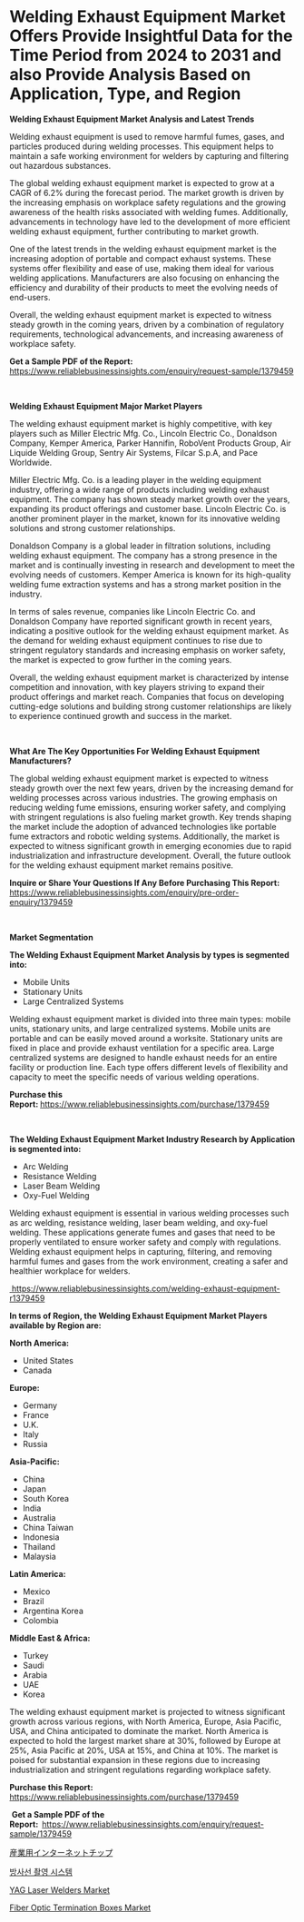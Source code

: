 <p><h1>Welding Exhaust Equipment Market Offers Provide Insightful Data for the Time Period from 2024 to 2031 and also Provide Analysis Based on Application, Type, and Region</h1></p><p><strong>Welding Exhaust Equipment Market Analysis and Latest Trends</strong></p>
<p><p>Welding exhaust equipment is used to remove harmful fumes, gases, and particles produced during welding processes. This equipment helps to maintain a safe working environment for welders by capturing and filtering out hazardous substances.</p><p>The global welding exhaust equipment market is expected to grow at a CAGR of 6.2% during the forecast period. The market growth is driven by the increasing emphasis on workplace safety regulations and the growing awareness of the health risks associated with welding fumes. Additionally, advancements in technology have led to the development of more efficient welding exhaust equipment, further contributing to market growth.</p><p>One of the latest trends in the welding exhaust equipment market is the increasing adoption of portable and compact exhaust systems. These systems offer flexibility and ease of use, making them ideal for various welding applications. Manufacturers are also focusing on enhancing the efficiency and durability of their products to meet the evolving needs of end-users.</p><p>Overall, the welding exhaust equipment market is expected to witness steady growth in the coming years, driven by a combination of regulatory requirements, technological advancements, and increasing awareness of workplace safety.</p></p>
<p><strong>Get a Sample PDF of the Report:&nbsp;</strong> <a href="https://www.reliablebusinessinsights.com/enquiry/request-sample/1379459">https://www.reliablebusinessinsights.com/enquiry/request-sample/1379459</a></p>
<p>&nbsp;</p>
<p><strong>Welding Exhaust Equipment Major Market Players</strong></p>
<p><p>The welding exhaust equipment market is highly competitive, with key players such as Miller Electric Mfg. Co., Lincoln Electric Co., Donaldson Company, Kemper America, Parker Hannifin, RoboVent Products Group, Air Liquide Welding Group, Sentry Air Systems, Filcar S.p.A, and Pace Worldwide.</p><p>Miller Electric Mfg. Co. is a leading player in the welding equipment industry, offering a wide range of products including welding exhaust equipment. The company has shown steady market growth over the years, expanding its product offerings and customer base. Lincoln Electric Co. is another prominent player in the market, known for its innovative welding solutions and strong customer relationships.</p><p>Donaldson Company is a global leader in filtration solutions, including welding exhaust equipment. The company has a strong presence in the market and is continually investing in research and development to meet the evolving needs of customers. Kemper America is known for its high-quality welding fume extraction systems and has a strong market position in the industry.</p><p>In terms of sales revenue, companies like Lincoln Electric Co. and Donaldson Company have reported significant growth in recent years, indicating a positive outlook for the welding exhaust equipment market. As the demand for welding exhaust equipment continues to rise due to stringent regulatory standards and increasing emphasis on worker safety, the market is expected to grow further in the coming years.</p><p>Overall, the welding exhaust equipment market is characterized by intense competition and innovation, with key players striving to expand their product offerings and market reach. Companies that focus on developing cutting-edge solutions and building strong customer relationships are likely to experience continued growth and success in the market.</p></p>
<p>&nbsp;</p>
<p><strong>What Are The Key Opportunities For Welding Exhaust Equipment Manufacturers?</strong></p>
<p><p>The global welding exhaust equipment market is expected to witness steady growth over the next few years, driven by the increasing demand for welding processes across various industries. The growing emphasis on reducing welding fume emissions, ensuring worker safety, and complying with stringent regulations is also fueling market growth. Key trends shaping the market include the adoption of advanced technologies like portable fume extractors and robotic welding systems. Additionally, the market is expected to witness significant growth in emerging economies due to rapid industrialization and infrastructure development. Overall, the future outlook for the welding exhaust equipment market remains positive.</p></p>
<p><strong>Inquire or Share Your Questions If Any Before Purchasing This Report:</strong> <a href="https://www.reliablebusinessinsights.com/enquiry/pre-order-enquiry/1379459">https://www.reliablebusinessinsights.com/enquiry/pre-order-enquiry/1379459</a></p>
<p>&nbsp;</p>
<p><strong>Market Segmentation</strong></p>
<p><strong>The Welding Exhaust Equipment Market Analysis by types is segmented into:</strong></p>
<p><ul><li>Mobile Units</li><li>Stationary Units</li><li>Large Centralized Systems</li></ul></p>
<p><p>Welding exhaust equipment market is divided into three main types: mobile units, stationary units, and large centralized systems. Mobile units are portable and can be easily moved around a worksite. Stationary units are fixed in place and provide exhaust ventilation for a specific area. Large centralized systems are designed to handle exhaust needs for an entire facility or production line. Each type offers different levels of flexibility and capacity to meet the specific needs of various welding operations.</p></p>
<p><strong>Purchase this Report:&nbsp;</strong><a href="https://www.reliablebusinessinsights.com/purchase/1379459">https://www.reliablebusinessinsights.com/purchase/1379459</a></p>
<p>&nbsp;</p>
<p><strong>The Welding Exhaust Equipment Market Industry Research by Application is segmented into:</strong></p>
<p><ul><li>Arc Welding</li><li>Resistance Welding</li><li>Laser Beam Welding</li><li>Oxy-Fuel Welding</li></ul></p>
<p><p>Welding exhaust equipment is essential in various welding processes such as arc welding, resistance welding, laser beam welding, and oxy-fuel welding. These applications generate fumes and gases that need to be properly ventilated to ensure worker safety and comply with regulations. Welding exhaust equipment helps in capturing, filtering, and removing harmful fumes and gases from the work environment, creating a safer and healthier workplace for welders.</p></p>
<p><a href="https://www.reliablebusinessinsights.com/welding-exhaust-equipment-r1379459">&nbsp;https://www.reliablebusinessinsights.com/welding-exhaust-equipment-r1379459</a></p>
<p><strong>In terms of Region, the Welding Exhaust Equipment Market Players available by Region are:</strong></p>
<p>
    <p> <strong> North America: </strong>
        <ul>
            <li>United States</li>
            <li>Canada</li>
        </ul>
        </p> 
    <p> <strong> Europe: </strong>
        <ul>
            <li>Germany</li>
            <li>France</li>
            <li>U.K.</li>
            <li>Italy</li>
            <li>Russia</li>
        </ul>
        </p> 
    <p> <strong> Asia-Pacific: </strong>
        <ul>
            <li>China</li>
            <li>Japan</li>
            <li>South Korea</li>
            <li>India</li>
            <li>Australia</li>
            <li>China Taiwan</li>
            <li>Indonesia</li>
            <li>Thailand</li>
            <li>Malaysia</li>
        </ul>
        </p> 
    <p> <strong> Latin America: </strong>
        <ul>
            <li>Mexico</li>
            <li>Brazil</li>
            <li>Argentina Korea</li>
            <li>Colombia</li>
        </ul>
        </p> 
    <p> <strong> Middle East & Africa: </strong>
        <ul>
            <li>Turkey</li>
            <li>Saudi</li>
            <li>Arabia</li>
            <li>UAE</li>
            <li>Korea</li>
        </ul>
    </p>
    </p>
<p><p>The welding exhaust equipment market is projected to witness significant growth across various regions, with North America, Europe, Asia Pacific, USA, and China anticipated to dominate the market. North America is expected to hold the largest market share at 30%, followed by Europe at 25%, Asia Pacific at 20%, USA at 15%, and China at 10%. The market is poised for substantial expansion in these regions due to increasing industrialization and stringent regulations regarding workplace safety.</p></p>
<p><strong>Purchase this Report: </strong><a href="https://www.reliablebusinessinsights.com/purchase/1379459">https://www.reliablebusinessinsights.com/purchase/1379459</a></p>
<p>&nbsp;<strong>Get a Sample PDF of the Report:&nbsp;&nbsp;</strong><a href="https://www.reliablebusinessinsights.com/enquiry/request-sample/1379459">https://www.reliablebusinessinsights.com/enquiry/request-sample/1379459</a></p>
<p><strong></strong></p>
<p><p><a href="https://github.com/MacyOrn/Market-Research-Report-List-1/blob/main/6574241161234.md">産業用インターネットチップ</a></p><p><a href="https://github.com/LuckeyCorbin/Market-Research-Report-List-1/blob/main/5902339173582.md">방사선 촬영 시스템</a></p><p><a href="https://github.com/nicoletavirag/Market-Research-Report-List-4/blob/main/yag-laser-welders-market.md">YAG Laser Welders Market</a></p><p><a href="https://github.com/redneck06/Market-Research-Report-List-4/blob/main/fiber-optic-termination-boxes-market.md">Fiber Optic Termination Boxes Market</a></p></p>